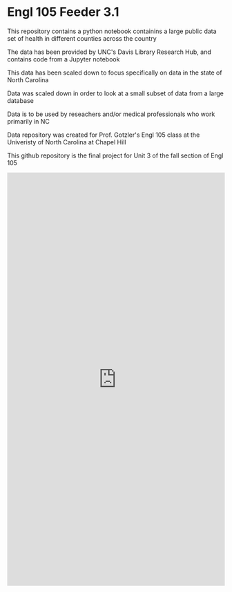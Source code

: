 # Engl 105 Feeder 3.1

This repository contains a python notebook containins a large public data set of health in different counties across the country 

The data has been provided by UNC's Davis Library Research Hub, and contains code from a Jupyter notebook

This data has been scaled down to focus specifically on data in the state of North Carolina 

Data was scaled down in order to look at a small subset of data from a large database

Data is to be used by reseachers and/or medical professionals who work primarily in NC

Data repository was created for Prof. Gotzler's Engl 105 class at the Univeristy of North Carolina at Chapel Hill

This github repository is the final project for Unit 3 of the fall section of Engl 105

<iframe title="North Carolina Public Health Data" aria-label="Table" id="datawrapper-chart-DIhGc" src="https://datawrapper.dwcdn.net/DIhGc/1/" scrolling="no" frameborder="0" style="width: 0; min-width: 100% !important; border: none;" height="957" data-external="1"></iframe><script type="text/javascript">!function(){"use strict";window.addEventListener("message",(function(e){if(void 0!==e.data["datawrapper-height"]){var t=document.querySelectorAll("iframe");for(var a in e.data["datawrapper-height"])for(var r=0;r<t.length;r++){if(t[r].contentWindow===e.source)t[r].style.height=e.data["datawrapper-height"][a]+"px"}}}))}();
</script>

